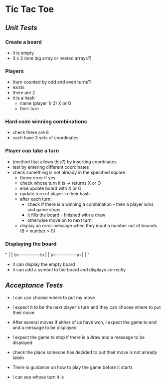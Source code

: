 # Tic Tac Toe

## _Unit Tests_

### Create a board

- it is empty
- 3 x 3 (one big array or nested arrays?)

### Players

- (turn counted by odd and even turns?)
- exists
- there are 2
- it is a hash
  - name (player 1/ 2) X or O
  - their turn

### Hard code winning combinations

- check there are 8
- each have 3 sets of coordinates

### Player can take a turn

- (method that allows this?) by inserting coordinates
- test by entering different coordinates
- check something is not already in the specified square
  - throw error if yes
  - check whose turn it is -> returns X or O
  - else update board with X or O
  - update turn of player in their hash
  - after each turn:
    - check if there is a winning a combination - then a player wins and game stops
    - it fills the board - finished with a draw
    - otherwise move on to next turn
  - display an error message when they input a number out of bounds (8 < number > 0)

### Displaying the board

" | | \n-----------\n | | \n-----------\n | | "

- it can display the empty board
- it can add a symbol to the board and displays correctly

## _Acceptance Tests_

- I can can choose where to put my move
<!-- - After my move, I expect to see my symbol on the board -->
- I expect it to be the next player's turn and they can choose where to put their move
<!-- - After their move, I expect to see their symbol on the board too and so on -->
- After several moves if either of us have won, I expect the game to end and a message to be displayed
- I expect the game to stop if there is a draw and a message to be displayed

- check the place someone has decided to put their move is not already taken
- There is guidance on how to play the game before it starts
- I can see whose turn it is
